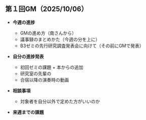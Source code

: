 ## 第１回GM（2025/10/06）
- **今週の進捗**
  - GMの進め方（南さんから）
  - 議事録のまとめかた（今週の分を上に）
  - B3ゼミの先行研究調査発表会に向けて（その前にGMで発表）
- **自分の進捗発表**
  - 初回ゼミの課題 + 本からの追加
  - 研究室の先輩の
  - 合宿以降の演奏時の動画
- **相談事項**
  - 対象者を自分以外で定めた方がいいのか
 
- **来週までの課題**
